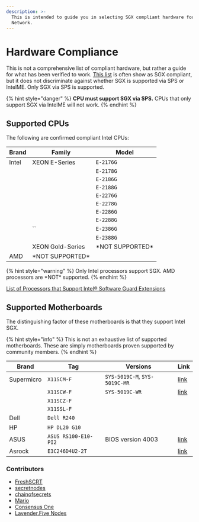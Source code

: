```yaml
---
description: >-
  This is intended to guide you in selecting SGX compliant hardware for Secret
  Network.
---
```


# Hardware Compliance

This is not a comprehensive list of compliant hardware, but rather a guide for what has been verified to work. [This list](https://github.com/ayeks/SGX-hardware) is often show as SGX compliant, but it does not discriminate against whether SGX is supported via SPS or IntelME. Only SGX via SPS is supported.

{% hint style="danger" %}
**CPU must support SGX via SPS.** CPUs that only support SGX via IntelME will not work.
{% endhint %}

## Supported CPUs <a href="#cpus" id="cpus"></a>

The following are confirmed compliant Intel CPUs:

| Brand | Family            | Model             |
| ----- | ----------------- | ----------------- |
| Intel | XEON E-Series     | `E-2176G`         |
|       |                   | `E-2178G`         |
|       |                   | `E-2186G`         |
|       |                   | `E-2188G`         |
|       |                   | `E-2276G`         |
|       |                   | `E-2278G`         |
|       |                   | `E-2286G`         |
|       |                   | `E-2288G`         |
|       | ``                | `E-2386G`         |
|       |                   | `E-2388G`         |
|       | XEON Gold-Series  | \*NOT SUPPORTED\* |
| AMD   | \*NOT SUPPORTED\* |                   |

{% hint style="warning" %}
Only Intel processors support SGX. AMD processors are \*NOT\* supported.
{% endhint %}

[List of Processors that Support Intel® Software Guard Extensions](https://www.intel.com/content/www/us/en/support/articles/000028173/processors.html)

## Supported Motherboards

The distinguishing factor of these motherboards is that they support Intel SGX.&#x20;

{% hint style="info" %}
This is not an exhaustive list of supported motherboards. These are simply motherboards proven supported by community members.
{% endhint %}

| Brand      | Tag                  | Versions                       | Link                                                                                            |
| ---------- | -------------------- | ------------------------------ | ----------------------------------------------------------------------------------------------- |
| Supermicro | `X11SCM-F`           | `SYS-5019C-M`,  `SYS-5019C-MR` | [link](https://www.supermicro.com/products/motherboard/X11/X11SCM-F.cfm)                        |
|            | `X11SCW-F`           | `SYS-5019C-WR`                 | [link](https://www.supermicro.com/products/motherboard/X11/X11SCW-F.cfm)                        |
|            | `X11SCZ-F`           |                                |                                                                                                 |
|            | `X11SSL-F`           |                                |                                                                                                 |
| Dell       | `Dell R240`          |                                |                                                                                                 |
| HP         | `HP DL20 G10`        |                                |                                                                                                 |
| ASUS       | `ASUS RS100-E10-PI2` | BIOS version 4003              | [link](https://servers.asus.com/products/Servers/Rack-Servers/RS100-E10-PI2)                    |
| Asrock     | `E3C246D4U2-2T`      |                                | [link](https://www.asrockrack.com/general/productdetail.asp?Model=E3C246D4U2-2T#Specifications) |

### **Contributors**

* [FreshSCRT](https://secretnodes.com/secret/chains/secret-4/validators/6AFCF9EB1AC264954C784274A6ABF012D50EB0B6)
* [secretnodes](https://secretnodes.com/secret/chains/secret-4/validators/81EBCE2FFC29820351C086E9EDA6A220098FF41C)
* [chainofsecrets](https://secretnodes.com/secret/chains/secret-4/validators/1B68882AB7CD6BC4CDDD742FC8F3D1FDE31C1A82)
* [Mario](https://secretnodes.com/secret/chains/secret-4/validators/2DD098C8ECAF04DFE31BBC59799C786AC09BF53F)
* [Consensus One](https://secretnodes.com/secret/chains/secret-4/validators/secretvaloper1sa8av4qw3xerr58kwvnm8wvd87zgp36mv6cnyg)
* [Lavender.Five Nodes](https://www.mintscan.io/secret/validators/secretvaloper1t5wtcuwjkdct9qkw2h6m48zu2hectpd6ulmekk)
